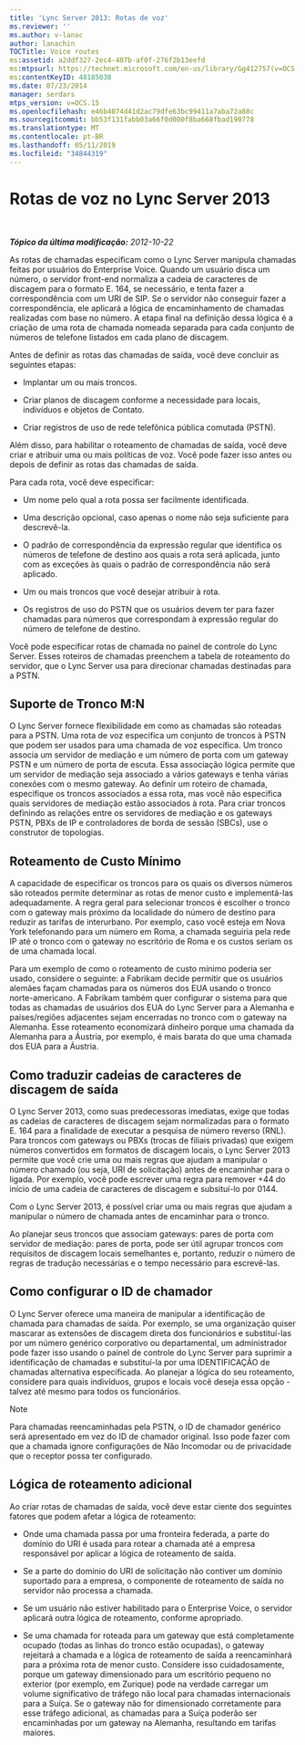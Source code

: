 ```yaml
---
title: 'Lync Server 2013: Rotas de voz'
ms.reviewer: ''
ms.author: v-lanac
author: lanachin
TOCTitle: Voice routes
ms:assetid: a2ddf327-2ec4-407b-af0f-276f2b13eefd
ms:mtpsurl: https://technet.microsoft.com/en-us/library/Gg412757(v=OCS.15)
ms:contentKeyID: 48185038
ms.date: 07/23/2014
manager: serdars
mtps_version: v=OCS.15
ms.openlocfilehash: e46b4074d41d2ac79dfe63bc99411a7aba72a88c
ms.sourcegitcommit: bb53f131fabb03a66f0d000f8ba668fbad190778
ms.translationtype: MT
ms.contentlocale: pt-BR
ms.lasthandoff: 05/11/2019
ms.locfileid: "34844319"
---
```

<div data-xmlns="http://www.w3.org/1999/xhtml">

<div class="topic" data-xmlns="http://www.w3.org/1999/xhtml" data-msxsl="urn:schemas-microsoft-com:xslt" data-cs="http://msdn.microsoft.com/en-us/">

<div data-asp="http://msdn2.microsoft.com/asp">

# <a name="voice-routes-in-lync-server-2013"></a>Rotas de voz no Lync Server 2013

</div>

<div id="mainSection">

<div id="mainBody">

<span> </span>

_**Tópico da última modificação:** 2012-10-22_

As rotas de chamadas especificam como o Lync Server manipula chamadas feitas por usuários do Enterprise Voice. Quando um usuário disca um número, o servidor front-end normaliza a cadeia de caracteres de discagem para o formato E. 164, se necessário, e tenta fazer a correspondência com um URI de SIP. Se o servidor não conseguir fazer a correspondência, ele aplicará a lógica de encaminhamento de chamadas realizadas com base no número. A etapa final na definição dessa lógica é a criação de uma rota de chamada nomeada separada para cada conjunto de números de telefone listados em cada plano de discagem.

Antes de definir as rotas das chamadas de saída, você deve concluir as seguintes etapas:

  - Implantar um ou mais troncos.

  - Criar planos de discagem conforme a necessidade para locais, indivíduos e objetos de Contato.

  - Criar registros de uso de rede telefônica pública comutada (PSTN).

Além disso, para habilitar o roteamento de chamadas de saída, você deve criar e atribuir uma ou mais políticas de voz. Você pode fazer isso antes ou depois de definir as rotas das chamadas de saída.

Para cada rota, você deve especificar:

  - Um nome pelo qual a rota possa ser facilmente identificada.

  - Uma descrição opcional, caso apenas o nome não seja suficiente para descrevê-la.

  - O padrão de correspondência da expressão regular que identifica os números de telefone de destino aos quais a rota será aplicada, junto com as exceções às quais o padrão de correspondência não será aplicado.

  - Um ou mais troncos que você desejar atribuir à rota.

  - Os registros de uso do PSTN que os usuários devem ter para fazer chamadas para números que correspondam à expressão regular do número de telefone de destino.

Você pode especificar rotas de chamada no painel de controle do Lync Server. Esses roteiros de chamadas preenchem a tabela de roteamento do servidor, que o Lync Server usa para direcionar chamadas destinadas para a PSTN.

<div>

## <a name="mn-trunk-support"></a>Suporte de Tronco M:N

O Lync Server fornece flexibilidade em como as chamadas são roteadas para a PSTN. Uma rota de voz especifica um conjunto de troncos à PSTN que podem ser usados para uma chamada de voz específica. Um tronco associa um servidor de mediação e um número de porta com um gateway PSTN e um número de porta de escuta. Essa associação lógica permite que um servidor de mediação seja associado a vários gateways e tenha várias conexões com o mesmo gateway. Ao definir um roteiro de chamada, especifique os troncos associados a essa rota, mas você não especifica quais servidores de mediação estão associados à rota. Para criar troncos definindo as relações entre os servidores de mediação e os gateways PSTN, PBXs de IP e controladores de borda de sessão (SBCs), use o construtor de topologias.

</div>

<div>

## <a name="least-cost-routing"></a>Roteamento de Custo Mínimo

A capacidade de especificar os troncos para os quais os diversos números são roteados permite determinar as rotas de menor custo e implementá-las adequadamente. A regra geral para selecionar troncos é escolher o tronco com o gateway mais próximo da localidade do número de destino para reduzir as tarifas de interurbano. Por exemplo, caso você esteja em Nova York telefonando para um número em Roma, a chamada seguiria pela rede IP até o tronco com o gateway no escritório de Roma e os custos seriam os de uma chamada local.

Para um exemplo de como o roteamento de custo mínimo poderia ser usado, considere o seguinte: a Fabrikam decide permitir que os usuários alemães façam chamadas para os números dos EUA usando o tronco norte-americano. A Fabrikam também quer configurar o sistema para que todas as chamadas de usuários dos EUA do Lync Server para a Alemanha e países/regiões adjacentes sejam encerradas no tronco com o gateway na Alemanha. Esse roteamento economizará dinheiro porque uma chamada da Alemanha para a Áustria, por exemplo, é mais barata do que uma chamada dos EUA para a Áustria.

</div>

<div>

## <a name="translating-outbound-dial-strings"></a>Como traduzir cadeias de caracteres de discagem de saída

O Lync Server 2013, como suas predecessoras imediatas, exige que todas as cadeias de caracteres de discagem sejam normalizadas para o formato E. 164 para a finalidade de executar a pesquisa de número reverso (RNL). Para troncos com gateways ou PBXs (trocas de filiais privadas) que exigem números convertidos em formatos de discagem locais, o Lync Server 2013 permite que você crie uma ou mais regras que ajudam a manipular o número chamado (ou seja, URI de solicitação) antes de encaminhar para o ligada. Por exemplo, você pode escrever uma regra para remover +44 do início de uma cadeia de caracteres de discagem e subsituí-lo por 0144.

Com o Lync Server 2013, é possível criar uma ou mais regras que ajudam a manipular o número de chamada antes de encaminhar para o tronco.

Ao planejar seus troncos que associam gateways: pares de porta com servidor de mediação: pares de porta, pode ser útil agrupar troncos com requisitos de discagem locais semelhantes e, portanto, reduzir o número de regras de tradução necessárias e o tempo necessário para escrevê-las.

</div>

<div>

## <a name="configuring-caller-id"></a>Como configurar o ID de chamador

O Lync Server oferece uma maneira de manipular a identificação de chamada para chamadas de saída. Por exemplo, se uma organização quiser mascarar as extensões de discagem direta dos funcionários e substituí-las por um número genérico corporativo ou departamental, um administrador pode fazer isso usando o painel de controle do Lync Server para suprimir a identificação de chamadas e substituí-la por uma IDENTIFICAÇÃO de chamadas alternativa especificada. Ao planejar a lógica do seu roteamento, considere para quais indivíduos, grupos e locais você deseja essa opção - talvez até mesmo para todos os funcionários.

<div>


> [!NOTE]  
> Para chamadas reencaminhadas pela PSTN, o ID de chamador genérico será apresentado em vez do ID de chamador original. Isso pode fazer com que a chamada ignore configurações de Não Incomodar ou de privacidade que o receptor possa ter configurado.



</div>

</div>

<div>

## <a name="additional-routing-logic"></a>Lógica de roteamento adicional

Ao criar rotas de chamadas de saída, você deve estar ciente dos seguintes fatores que podem afetar a lógica de roteamento:

  - Onde uma chamada passa por uma fronteira federada, a parte do domínio do URI é usada para rotear a chamada até a empresa responsável por aplicar a lógica de roteamento de saída.

  - Se a parte do domínio do URI de solicitação não contiver um domínio suportado para a empresa, o componente de roteamento de saída no servidor não processa a chamada.

  - Se um usuário não estiver habilitado para o Enterprise Voice, o servidor aplicará outra lógica de roteamento, conforme apropriado.

  - Se uma chamada for roteada para um gateway que está completamente ocupado (todas as linhas do tronco estão ocupadas), o gateway rejeitará a chamada e a lógica de roteamento de saída a reencaminhará para a próxima rota de menor custo. Considere isso cuidadosamente, porque um gateway dimensionado para um escritório pequeno no exterior (por exemplo, em Zurique) pode na verdade carregar um volume significativo de tráfego não local para chamadas internacionais para a Suíça. Se o gateway não for dimensionado corretamente para esse tráfego adicional, as chamadas para a Suíça poderão ser encaminhadas por um gateway na Alemanha, resultando em tarifas maiores.

</div>

</div>

<span> </span>

</div>

</div>

</div>

